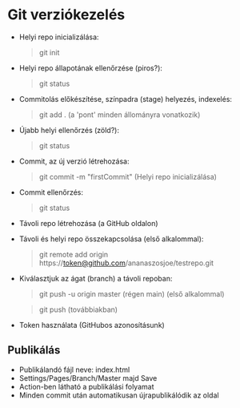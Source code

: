 # Git verziókezelés

- Helyi repo inicializálása:
    > git init
- Helyi repo állapotának ellenőrzése (piros?):
    > git status
- Commitolás előkészítése, színpadra (stage) helyezés, indexelés:
    > git add . (a 'pont' minden állományra vonatkozik)
- Újabb helyi ellenőrzés (zöld?):
    >git status
- Commit, az új verzió létrehozása:
    > git commit -m "firstCommit" (Helyi repo inicializálása)
- Commit ellenőrzés:
    > git status
- Távoli repo létrehozása (a GitHub oldalon)
- Távoli és helyi repo összekapcsolása (első alkalommal):
    > git remote add origin https://token@github.com/ananaszosjoe/testrepo.git
- Kiválasztjuk az ágat (branch) a távoli repoban:
    > git push -u origin master (régen main) (első alkalommal)

    > git push (továbbiakban)
- Token használata (GitHubos azonosításunk)

## Publikálás

- Publikálandó fájl neve: index.html
- Settings/Pages/Branch/Master majd Save
- Action-ben látható a publikálási folyamat
- Minden commit után automatikusan újrapublikálódik az oldal